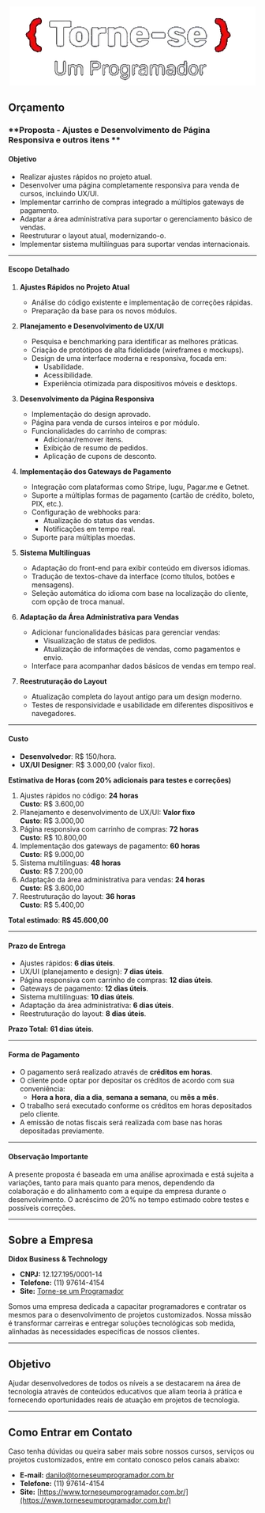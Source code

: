 <div align="center">

![Logo](./logo-preto-tornese-transparente.png)

</div>

## Orçamento

### **Proposta - Ajustes e Desenvolvimento de Página Responsiva e outros itens **

#### **Objetivo**
- Realizar ajustes rápidos no projeto atual.
- Desenvolver uma página completamente responsiva para venda de cursos, incluindo UX/UI.
- Implementar carrinho de compras integrado a múltiplos gateways de pagamento.
- Adaptar a área administrativa para suportar o gerenciamento básico de vendas.
- Reestruturar o layout atual, modernizando-o.
- Implementar sistema multilínguas para suportar vendas internacionais.

---

#### **Escopo Detalhado**

1. **Ajustes Rápidos no Projeto Atual**
   - Análise do código existente e implementação de correções rápidas.
   - Preparação da base para os novos módulos.

2. **Planejamento e Desenvolvimento de UX/UI**
   - Pesquisa e benchmarking para identificar as melhores práticas.
   - Criação de protótipos de alta fidelidade (wireframes e mockups).
   - Design de uma interface moderna e responsiva, focada em:
     - Usabilidade.
     - Acessibilidade.
     - Experiência otimizada para dispositivos móveis e desktops.

3. **Desenvolvimento da Página Responsiva**
   - Implementação do design aprovado.
   - Página para venda de cursos inteiros e por módulo.
   - Funcionalidades do carrinho de compras:
     - Adicionar/remover itens.
     - Exibição de resumo de pedidos.
     - Aplicação de cupons de desconto.

4. **Implementação dos Gateways de Pagamento**
   - Integração com plataformas como Stripe, Iugu, Pagar.me e Getnet.
   - Suporte a múltiplas formas de pagamento (cartão de crédito, boleto, PIX, etc.).
   - Configuração de webhooks para:
     - Atualização do status das vendas.
     - Notificações em tempo real.
   - Suporte para múltiplas moedas.

5. **Sistema Multilínguas**
   - Adaptação do front-end para exibir conteúdo em diversos idiomas.
   - Tradução de textos-chave da interface (como títulos, botões e mensagens).
   - Seleção automática do idioma com base na localização do cliente, com opção de troca manual.

6. **Adaptação da Área Administrativa para Vendas**
   - Adicionar funcionalidades básicas para gerenciar vendas:
     - Visualização de status de pedidos.
     - Atualização de informações de vendas, como pagamentos e envio.
   - Interface para acompanhar dados básicos de vendas em tempo real.

7. **Reestruturação do Layout**
   - Atualização completa do layout antigo para um design moderno.
   - Testes de responsividade e usabilidade em diferentes dispositivos e navegadores.

---

#### **Custo**
- **Desenvolvedor**: R$ 150/hora.
- **UX/UI Designer**: R$ 3.000,00 (valor fixo).

**Estimativa de Horas (com 20% adicionais para testes e correções)**

1. Ajustes rápidos no código: **24 horas**  
   **Custo**: R$ 3.600,00  
2. Planejamento e desenvolvimento de UX/UI: **Valor fixo**  
   **Custo**: R$ 3.000,00  
3. Página responsiva com carrinho de compras: **72 horas**  
   **Custo**: R$ 10.800,00  
4. Implementação dos gateways de pagamento: **60 horas**  
   **Custo**: R$ 9.000,00  
5. Sistema multilínguas: **48 horas**  
   **Custo**: R$ 7.200,00  
6. Adaptação da área administrativa para vendas: **24 horas**  
   **Custo**: R$ 3.600,00  
7. Reestruturação do layout: **36 horas**  
   **Custo**: R$ 5.400,00  

**Total estimado**: **R$ 45.600,00**

---

#### **Prazo de Entrega**
- Ajustes rápidos: **6 dias úteis**.  
- UX/UI (planejamento e design): **7 dias úteis**.  
- Página responsiva com carrinho de compras: **12 dias úteis**.  
- Gateways de pagamento: **12 dias úteis**.  
- Sistema multilínguas: **10 dias úteis**.  
- Adaptação da área administrativa: **6 dias úteis**.  
- Reestruturação do layout: **8 dias úteis**.  

**Prazo Total:** **61 dias úteis**.

---

#### **Forma de Pagamento**
- O pagamento será realizado através de **créditos em horas**.
- O cliente pode optar por depositar os créditos de acordo com sua conveniência:
  - **Hora a hora**, **dia a dia**, **semana a semana**, ou **mês a mês**.
- O trabalho será executado conforme os créditos em horas depositados pelo cliente.
- A emissão de notas fiscais será realizada com base nas horas depositadas previamente.

---

#### **Observação Importante**
A presente proposta é baseada em uma análise aproximada e está sujeita a variações, tanto para mais quanto para menos, dependendo da colaboração e do alinhamento com a equipe da empresa durante o desenvolvimento. O acréscimo de 20% no tempo estimado cobre testes e possíveis correções.

---

## Sobre a Empresa

**Didox Business & Technology**

- **CNPJ:** 12.127.195/0001-14
- **Telefone:** (11) 97614-4154
- **Site:** [Torne-se um Programador](https://www.torneseumprogramador.com.br/)

Somos uma empresa dedicada a capacitar programadores e contratar os mesmos para o desenvolvimento de projetos customizados. Nossa missão é transformar carreiras e entregar soluções tecnológicas sob medida, alinhadas às necessidades específicas de nossos clientes.

---

## Objetivo

Ajudar desenvolvedores de todos os níveis a se destacarem na área de tecnologia através de conteúdos educativos que aliam teoria à prática e fornecendo oportunidades reais de atuação em projetos de tecnologia.

---

## Como Entrar em Contato

Caso tenha dúvidas ou queira saber mais sobre nossos cursos, serviços ou projetos customizados, entre em contato conosco pelos canais abaixo:

- **E-mail:** danilo@torneseumprogramador.com.br
- **Telefone:** (11) 97614-4154
- **Site:** [https://www.torneseumprogramador.com.br/](https://www.torneseumprogramador.com.br/)


